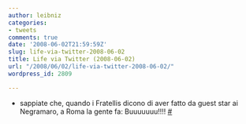 ```yaml
---
author: leibniz
categories:
- tweets
comments: true
date: '2008-06-02T21:59:59Z'
slug: life-via-twitter-2008-06-02
title: Life via Twitter (2008-06-02)
url: "/2008/06/02/life-via-twitter-2008-06-02/"
wordpress_id: 2809

---
```

* sappiate che, quando i Fratellis dicono di aver fatto da guest star ai Negramaro, a Roma la gente fa: Buuuuuuu!!!! [#](https://twitter.com/leibniz/statuses/825030513)


